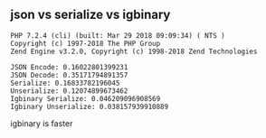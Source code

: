 ## json vs serialize vs igbinary


```
PHP 7.2.4 (cli) (built: Mar 29 2018 09:09:34) ( NTS )
Copyright (c) 1997-2018 The PHP Group
Zend Engine v3.2.0, Copyright (c) 1998-2018 Zend Technologies

JSON Encode: 0.16022801399231
JSON Decode: 0.35171794891357
Serialize: 0.16833782196045
Unserialize: 0.12074899673462
Igbinary Serialize: 0.046209096908569
Igbinary Unserialize: 0.038157939910889
```

igbinary is faster